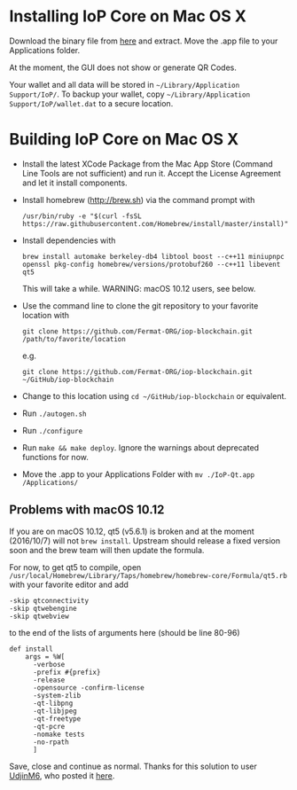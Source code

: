 # Installing IoP Core on Mac OS X

Download the binary file from [here](http://) and extract. Move the .app file to your Applications folder.

At the moment, the GUI does not show or generate QR Codes.

Your wallet and all data will be stored in `~/Library/Application Support/IoP/`. To backup your wallet, copy `~/Library/Application Support/IoP/wallet.dat` to a secure location.

# Building IoP Core on Mac OS X

- Install the latest XCode Package from the Mac App Store (Command Line Tools are not sufficient) and run it. Accept the License Agreement and let it install components.

- Install homebrew (<http://brew.sh>) via the command prompt with

  ```
  /usr/bin/ruby -e "$(curl -fsSL https://raw.githubusercontent.com/Homebrew/install/master/install)"
  ```

- Install dependencies with

  ```
  brew install automake berkeley-db4 libtool boost --c++11 miniupnpc openssl pkg-config homebrew/versions/protobuf260 --c++11 libevent qt5
  ```

  This will take a while. WARNING: macOS 10.12 users, see below.
- Use the command line to clone the git repository to your favorite location with 

  ```
  git clone https://github.com/Fermat-ORG/iop-blockchain.git /path/to/favorite/location
  ```

  e.g. 

  ```
  git clone https://github.com/Fermat-ORG/iop-blockchain.git ~/GitHub/iop-blockchain
  ```

- Change to this location using `cd ~/GitHub/iop-blockchain` or equivalent.

- Run `./autogen.sh`

- Run `./configure`

- Run `make && make deploy`. Ignore the warnings about deprecated functions for now.

- Move the .app to your Applications Folder with `mv ./IoP-Qt.app /Applications/`

## Problems with macOS 10.12

If you are on macOS 10.12, qt5 (v5.6.1) is broken and at the moment (2016/10/7) will not `brew install`. Upstream should release a fixed version soon and the brew team will then update the formula.

For now, to get qt5 to compile, open `/usr/local/Homebrew/Library/Taps/homebrew/homebrew-core/Formula/qt5.rb` with your favorite editor and add

```
-skip qtconnectivity
-skip qtwebengine
-skip qtwebview
```

to the end of the lists of arguments here (should be line 80-96)

```
def install
    args = %W[
      -verbose
      -prefix #{prefix}
      -release
      -opensource -confirm-license
      -system-zlib
      -qt-libpng
      -qt-libjpeg
      -qt-freetype
      -qt-pcre
      -nomake tests
      -no-rpath
      ]
```

Save, close and continue as normal. Thanks for this solution to user [UdjinM6](https://github.com/UdjinM6), who posted it [here](https://github.com/Homebrew/homebrew-core/issues/4841#issuecomment-249177609).
